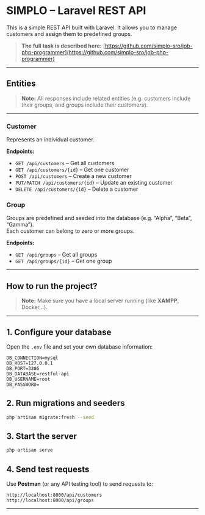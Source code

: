 # SIMPLO – Laravel REST API

This is a simple REST API built with Laravel. It allows you to manage customers and assign them to predefined groups. 

> **The full task is described here:** [https://github.com/simplo-sro/job-php-programmer](https://github.com/simplo-sro/job-php-programmer)

---

## Entities

> **Note:** All responses include related entities (e.g. customers include their groups, and groups include their customers).

---

### Customer

Represents an individual customer.

**Endpoints:**
- `GET /api/customers` – Get all customers
- `GET /api/customers/{id}` – Get one customer
- `POST /api/customers` – Create a new customer
- `PUT/PATCH /api/customers/{id}` – Update an existing customer
- `DELETE /api/customers/{id}` – Delete a customer

### Group

Groups are predefined and seeded into the database (e.g. “Alpha”, “Beta”, “Gamma”).  
Each customer can belong to zero or more groups.

**Endpoints:**
- `GET /api/groups` – Get all groups
- `GET /api/groups/{id}` – Get one group

---

## How to run the project?

> **Note:** Make sure you have a local server running (like **XAMPP**, Docker,..).

---

## 1. Configure your database

Open the `.env` file and set your own database information:

```env
DB_CONNECTION=mysql
DB_HOST=127.0.0.1
DB_PORT=3306
DB_DATABASE=restful-api
DB_USERNAME=root
DB_PASSWORD=
```

## 2. Run migrations and seeders

```bash
php artisan migrate:fresh --seed
```

## 3. Start the server

```bash
php artisan serve
```

## 4. Send test requests

Use **Postman** (or any API testing tool) to send requests to:

```
http://localhost:8000/api/customers
http://localhost:8000/api/groups
```

---
